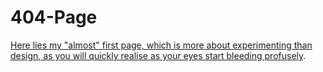 # 404-Page

[Here lies my "almost" first page, which is more about experimenting than design, as you will quickly realise as your eyes start bleeding profusely](https://valerianjaeken.github.io/404-Page/).

